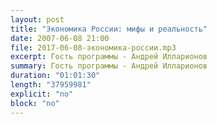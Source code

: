 ```yaml
---
layout: post
title: "Экономика России: мифы и реальность"
date: 2007-06-08 21:00
file: 2017-06-08-экономика-россии.mp3 
excerpt: Гость программы - Андрей Илларионов
summary: Гость программы - Андрей Илларионов
duration: "01:01:30"
length: "37959981"
explicit: "no"
block: "no"
---
```

